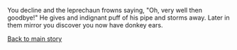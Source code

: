 You decline and the leprechaun frowns saying,
"Oh, very well then goodbye!" He gives and indignant
puff of his pipe and storms away.
Later in them mirror you discover you now have donkey ears.

[Back to main story](../marshmallow.md)
